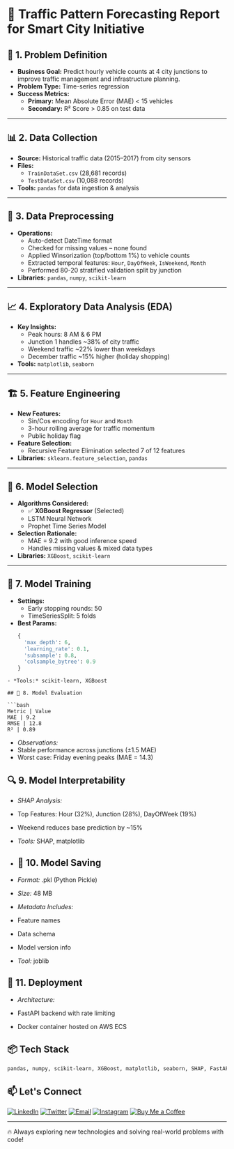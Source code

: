 # 🚦 Traffic Pattern Forecasting Report for Smart City Initiative

## 📌 1. Problem Definition

- **Business Goal:** Predict hourly vehicle counts at 4 city junctions to improve traffic management and infrastructure planning.
- **Problem Type:** Time-series regression
- **Success Metrics:**
  - **Primary:** Mean Absolute Error (MAE) < 15 vehicles
  - **Secondary:** R² Score > 0.85 on test data

---

## 📊 2. Data Collection

- **Source:** Historical traffic data (2015–2017) from city sensors
- **Files:**
  - `TrainDataSet.csv` (28,681 records)
  - `TestDataSet.csv` (10,088 records)
- **Tools:** `pandas` for data ingestion & analysis

---

## 🧹 3. Data Preprocessing

- **Operations:**
  - Auto-detect DateTime format
  - Checked for missing values – none found
  - Applied Winsorization (top/bottom 1%) to vehicle counts
  - Extracted temporal features: `Hour`, `DayOfWeek`, `IsWeekend`, `Month`
  - Performed 80-20 stratified validation split by junction
- **Libraries:** `pandas`, `numpy`, `scikit-learn`

---

## 📈 4. Exploratory Data Analysis (EDA)

- **Key Insights:**
  - Peak hours: 8 AM & 6 PM
  - Junction 1 handles ~38% of city traffic
  - Weekend traffic ~22% lower than weekdays
  - December traffic ~15% higher (holiday shopping)
- **Tools:** `matplotlib`, `seaborn`

---

## 🏗️ 5. Feature Engineering

- **New Features:**
  - Sin/Cos encoding for `Hour` and `Month`
  - 3-hour rolling average for traffic momentum
  - Public holiday flag
- **Feature Selection:**
  - Recursive Feature Elimination selected 7 of 12 features
- **Libraries:** `sklearn.feature_selection`, `pandas`

---

## 🤖 6. Model Selection

- **Algorithms Considered:**
  - ✅ **XGBoost Regressor** (Selected)
  - LSTM Neural Network
  - Prophet Time Series Model
- **Selection Rationale:**
  - MAE = 9.2 with good inference speed
  - Handles missing values & mixed data types
- **Libraries:** `XGBoost`, `scikit-learn`

---

## 🧠 7. Model Training

- **Settings:**
  - Early stopping rounds: 50
  - TimeSeriesSplit: 5 folds
- **Best Params:**
  ```python
  {
    'max_depth': 6,
    'learning_rate': 0.1,
    'subsample': 0.8,
    'colsample_bytree': 0.9
  }
```
- *Tools:* scikit-learn, XGBoost

## 📏 8. Model Evaluation

```bash
Metric | Value
MAE | 9.2
RMSE | 12.8
R² | 0.89
```

- *Observations:*
- Stable performance across junctions (±1.5 MAE)
- Worst case: Friday evening peaks (MAE = 14.3)

  
## 🔍 9. Model Interpretability

- *SHAP Analysis:*
- Top Features: Hour (32%), Junction (28%), DayOfWeek (19%)
- Weekend reduces base prediction by ~15%
- *Tools:* SHAP, matplotlib

- ## 💾 10. Model Saving
- *Format:* .pkl (Python Pickle)

- *Size:* 48 MB

- *Metadata Includes:*

- Feature names

- Data schema

- Model version info

- *Tool:* joblib


## 🚀 11. Deployment
- *Architecture:*

- FastAPI backend with rate limiting

- Docker container hosted on AWS ECS

## 📦 Tech Stack

```bash
pandas, numpy, scikit-learn, XGBoost, matplotlib, seaborn, SHAP, FastAPI, Docker, AWS, Prometheus, Evidently AI
```

## 📫 Let's Connect

[![LinkedIn](https://img.shields.io/badge/-LinkedIn-0077B5?style=flat-square&logo=linkedin&logoColor=white)](https://www.linkedin.com/in/umeshsamartapu/)
[![Twitter](https://img.shields.io/badge/-Twitter-1DA1F2?style=flat-square&logo=twitter&logoColor=white)](https://x.com/umeshsamartapu)
[![Email](https://img.shields.io/badge/-Email-D14836?style=flat-square&logo=gmail&logoColor=white)](mailto:umeshsamartapu@gmail.com)
[![Instagram](https://img.shields.io/badge/-Instagram-E4405F?style=flat-square&logo=instagram&logoColor=white)](https://www.instagram.com/umeshsamartapu/)
[![Buy Me a Coffee](https://img.shields.io/badge/-Buy%20Me%20a%20Coffee-FBAD19?style=flat-square&logo=buymeacoffee&logoColor=black)](https://www.buymeacoffee.com/umeshsamartapu)

---

🔥 Always exploring new technologies and solving real-world problems with code!

